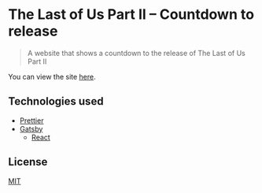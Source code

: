 # The Last of Us Part II – Countdown to release

> A website that shows a countdown to the release of The Last of Us Part II

You can view the site [here](https://tlou2-countdown.netlify.com/).

## Technologies used

- [Prettier](https://prettier.io/)
- [Gatsby](https://www.gatsbyjs.org/)
  - [React](https://reactjs.org/)

## License

[MIT](LICENSE)
